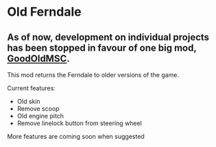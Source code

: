 # Old Ferndale

## As of now, development on individual projects has been stopped in favour of one big mod, [GoodOldMSC](<https://akatsuki.nekoweb.org/project/goodoldmsc>).

This mod returns the Ferndale to older versions of the game.

Current features:
- Old skin
- Remove scoop
- Old engine pitch
- Remove linelock button from steering wheel

More features are coming soon when suggested
